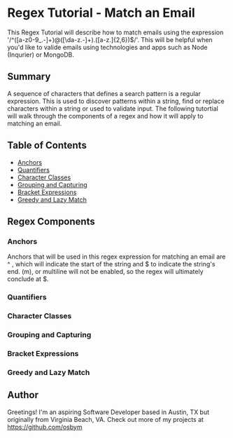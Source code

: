 # Regex Tutorial - Match an Email

This Regex Tutorial will describe how to match emails using the expression '/^([a-z0-9_\.-]+)@([\da-z\.-]+)\.([a-z\.]{2,6})$/'. This will be helpful when you'd like to valide emails using technologies and apps such as Node (Inqurier) or MongoDB.



## Summary

A sequence of characters that defines a search pattern is a regular expression. This is used to discover patterns within a string, find or replace characters within a string or used to validate input. The following tutortial will walk through the components of a regex and how it will apply to matching an email.

## Table of Contents

- [Anchors](#anchors)
- [Quantifiers](#quantifiers)
- [Character Classes](#character-classes)
- [Grouping and Capturing](#grouping-and-capturing)
- [Bracket Expressions](#bracket-expressions)
- [Greedy and Lazy Match](#greedy-and-lazy-match)


## Regex Components

### Anchors

Anchors that will be used in this regex expression for matching an email are ^ , which will indicate the start of the string and $ to indicate the string's end. (m), or multiline will not be enabled, so the regex will ultimately conclude at $.

### Quantifiers

### Character Classes

### Grouping and Capturing

### Bracket Expressions

### Greedy and Lazy Match


## Author

 Greetings! I'm an aspiring Software Developer based in Austin, TX but originally from Virginia Beach, VA. 
 Check out more of my projects at https://github.com/osbym